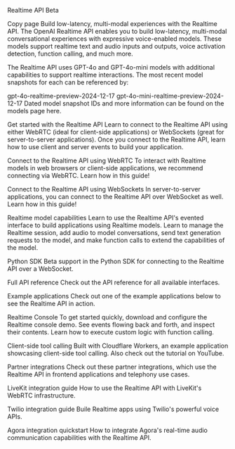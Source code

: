 Realtime API
Beta

Copy page
Build low-latency, multi-modal experiences with the Realtime API.
The OpenAI Realtime API enables you to build low-latency, multi-modal conversational experiences with expressive voice-enabled models. These models support realtime text and audio inputs and outputs, voice activation detection, function calling, and much more.

The Realtime API uses GPT-4o and GPT-4o-mini models with additional capabilities to support realtime interactions. The most recent model snapshots for each can be referenced by:

gpt-4o-realtime-preview-2024-12-17
gpt-4o-mini-realtime-preview-2024-12-17
Dated model snapshot IDs and more information can be found on the models page here.

Get started with the Realtime API
Learn to connect to the Realtime API using either WebRTC (ideal for client-side applications) or WebSockets (great for server-to-server applications). Once you connect to the Realtime API, learn how to use client and server events to build your application.

Connect to the Realtime API using WebRTC
To interact with Realtime models in web browsers or client-side applications, we recommend connecting via WebRTC. Learn how in this guide!

Connect to the Realtime API using WebSockets
In server-to-server applications, you can connect to the Realtime API over WebSocket as well. Learn how in this guide!

Realtime model capabilities
Learn to use the Realtime API's evented interface to build applications using Realtime models. Learn to manage the Realtime session, add audio to model conversations, send text generation requests to the model, and make function calls to extend the capabilities of the model.

Python SDK
Beta support in the Python SDK for connecting to the Realtime API over a WebSocket.

Full API reference
Check out the API reference for all available interfaces.

Example applications
Check out one of the example applications below to see the Realtime API in action.

Realtime Console
To get started quickly, download and configure the Realtime console demo. See events flowing back and forth, and inspect their contents. Learn how to execute custom logic with function calling.

Client-side tool calling
Built with Cloudflare Workers, an example application showcasing client-side tool calling. Also check out the tutorial on YouTube.

Partner integrations
Check out these partner integrations, which use the Realtime API in frontend applications and telephony use cases.

LiveKit integration guide
How to use the Realtime API with LiveKit's WebRTC infrastructure.

Twilio integration guide
Buile Realtime apps using Twilio's powerful voice APIs.

Agora integration quickstart
How to integrate Agora's real-time audio communication capabilities with the Realtime API.